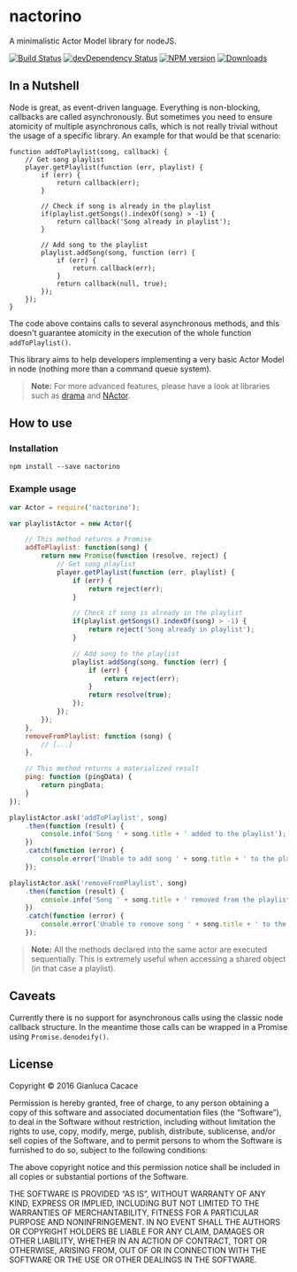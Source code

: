 # nactorino
A minimalistic Actor Model library for nodeJS.

[![Build Status](https://travis-ci.org/gcacace/nactorino.svg)](https://travis-ci.org/gcacace/nactorino)
[![devDependency Status](https://david-dm.org/gcacace/nactorino/dev-status.svg)](https://david-dm.org/gcacace/nactorino#info=devDependencies)
[![NPM version](https://badge.fury.io/js/nactorino.svg)](https://www.npmjs.com/package/nactorino)
[![Downloads](https://img.shields.io/npm/dm/nactorino.svg?style=flat)](https://www.npmjs.com/package/nactorino)

In a Nutshell
-------------
Node is great, as event-driven language. Everything is non-blocking, callbacks are called asynchronously.
But sometimes you need to ensure atomicity of multiple asynchronous calls, which is not really trivial without the usage of a specific library.
An example for that would be that scenario:

```
function addToPlaylist(song, callback) {
    // Get song playlist
    player.getPlaylist(function (err, playlist) {
        if (err) {
            return callback(err);
        }

        // Check if song is already in the playlist
        if(playlist.getSongs().indexOf(song) > -1) {
            return callback('Song already in playlist');
        }

        // Add song to the playlist
        playlist.addSong(song, function (err) {
            if (err) {
                return callback(err);
            }
            return callback(null, true);
        });
    });
}
```

The code above contains calls to several asynchronous methods, and this doesn't guarantee atomicity in the execution of the whole function `addToPlaylist()`.

This library aims to help developers implementing a very basic Actor Model in node (nothing more than a command queue system).

> **Note:** For more advanced features, please have a look at libraries such as [drama](https://github.com/stagas/drama) and [NActor](https://github.com/benlau/nactor).

How to use
-------------
### Installation
```
npm install --save nactorino
```

### Example usage

```js
var Actor = require('nactorino');

var playlistActor = new Actor({

    // This method returns a Promise
    addToPlaylist: function(song) {
        return new Promise(function (resolve, reject) {
            // Get song playlist
            player.getPlaylist(function (err, playlist) {
                if (err) {
                    return reject(err);
                }

                // Check if song is already in the playlist
                if(playlist.getSongs().indexOf(song) > -1) {
                    return reject('Song already in playlist');
                }

                // Add song to the playlist
                playlist.addSong(song, function (err) {
                    if (err) {
                        return reject(err);
                    }
                    return resolve(true);
                });
            });
        });
    },
    removeFromPlaylist: function (song) {
        // [...]
    },

    // This method returns a materialized result
    ping: function (pingData) {
        return pingData;
    }
});

playlistActor.ask('addToPlaylist', song)
    .then(function (result) {
        console.info('Song ' + song.title + ' added to the playlist');
    })
    .catch(function (error) {
        console.error('Unable to add song ' + song.title + ' to the playlist', error);
    });

playlistActor.ask('removeFromPlaylist', song)
    .then(function (result) {
        console.info('Song ' + song.title + ' removed from the playlist');
    })
    .catch(function (error) {
        console.error('Unable to remove song ' + song.title + ' to the playlist', error);
    });

```

> **Note:** All the methods declared into the same actor are executed sequentially. This is extremely useful when accessing a shared object (in that case a playlist).

Caveats
-------------
Currently there is no support for asynchronous calls using the classic node callback structure.
In the meantime those calls can be wrapped in a Promise using `Promise.denodeify()`.

License
-------------
Copyright © 2016 Gianluca Cacace

Permission is hereby granted, free of charge, to any person
obtaining a copy of this software and associated documentation
files (the “Software”), to deal in the Software without
restriction, including without limitation the rights to use,
copy, modify, merge, publish, distribute, sublicense, and/or sell
copies of the Software, and to permit persons to whom the
Software is furnished to do so, subject to the following
conditions:

The above copyright notice and this permission notice shall be
included in all copies or substantial portions of the Software.

THE SOFTWARE IS PROVIDED “AS IS”, WITHOUT WARRANTY OF ANY KIND,
EXPRESS OR IMPLIED, INCLUDING BUT NOT LIMITED TO THE WARRANTIES
OF MERCHANTABILITY, FITNESS FOR A PARTICULAR PURPOSE AND
NONINFRINGEMENT. IN NO EVENT SHALL THE AUTHORS OR COPYRIGHT
HOLDERS BE LIABLE FOR ANY CLAIM, DAMAGES OR OTHER LIABILITY,
WHETHER IN AN ACTION OF CONTRACT, TORT OR OTHERWISE, ARISING
FROM, OUT OF OR IN CONNECTION WITH THE SOFTWARE OR THE USE OR
OTHER DEALINGS IN THE SOFTWARE.

